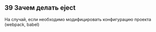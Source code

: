 ## 39 Зачем делать eject

На случай, если необходимо модифицировать конфигурацию проекта (webpack, babel)
